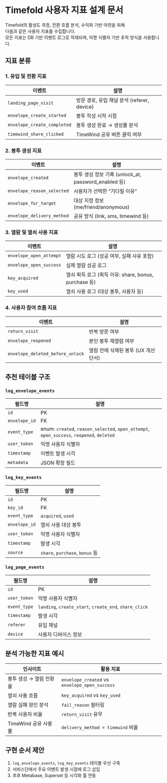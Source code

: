 # Timefold 사용자 지표 설계 문서

Timefold의 활성도 측정, 전환 흐름 분석, 수익화 기반 마련을 위해  
다음과 같은 사용자 지표를 수집합니다.  
모든 지표는 DB 기반 이벤트 로그로 적재되며, 익명 식별자 기반 추적 방식을 사용합니다.

## 지표 분류

### 1. 유입 및 전환 지표

| 이벤트 | 설명 |
|--------|------|
| `landing_page_visit` | 방문 경로, 유입 채널 분석 (referer, device) |
| `envelope_create_started` | 봉투 작성 시작 시점 |
| `envelope_create_completed` | 봉투 생성 완료 → 생성률 분석 |
| `timewind_share_clicked` | TimeWind 공유 버튼 클릭 여부 |

### 2. 봉투 생성 지표

| 이벤트 | 설명 |
|--------|------|
| `envelope_created` | 봉투 생성 정보 기록 (unlock_at, password_enabled 등) |
| `envelope_reason_selected` | 사용자가 선택한 “기다릴 이유” |
| `envelope_for_target` | 대상 지정 정보 (me/friend/anonymous) |
| `envelope_delivery_method` | 공유 방식 (link, sms, timewind 등) |

### 3. 열람 및 열쇠 사용 지표

| 이벤트 | 설명 |
|--------|------|
| `envelope_open_attempt` | 열람 시도 로그 (성공 여부, 실패 사유 포함) |
| `envelope_open_success` | 실제 열람 성공 로그 |
| `key_acquired` | 열쇠 획득 로그 (획득 이유: share, bonus, purchase 등) |
| `key_used` | 열쇠 사용 로그 (대상 봉투, 사용자 등) |

### 4. 사용자 참여 흐름 지표

| 이벤트 | 설명 |
|--------|------|
| `return_visit` | 반복 방문 여부 |
| `envelope_reopened` | 본인 봉투 재열람 여부 |
| `envelope_deleted_before_unlock` | 열람 전에 삭제된 봉투 (UX 개선 단서) |

## 추천 테이블 구조

### `log_envelope_events`

| 필드명 | 설명 |
|--------|------|
| `id` | PK |
| `envelope_id` | FK |
| `event_type` | enum: `created`, `reason_selected`, `open_attempt`, `open_success`, `reopened`, `deleted` |
| `user_token` | 익명 사용자 식별자 |
| `timestamp` | 이벤트 발생 시각 |
| `metadata` | JSON 확장 필드 |

### `log_key_events`

| 필드명 | 설명 |
|--------|------|
| `id` | PK |
| `key_id` | FK |
| `event_type` | `acquired`, `used` |
| `envelope_id` | 열쇠 사용 대상 봉투 |
| `user_token` | 익명 사용자 식별자 |
| `timestamp` | 발생 시각 |
| `source` | `share`, `purchase`, `bonus` 등 |

### `log_page_events`

| 필드명 | 설명 |
|--------|------|
| `id` | PK |
| `user_token` | 익명 사용자 식별자 |
| `event_type` | `landing`, `create_start`, `create_end`, `share_click` |
| `timestamp` | 발생 시각 |
| `referer` | 유입 채널 |
| `device` | 사용자 디바이스 정보 |

## 분석 가능한 지표 예시

| 인사이트 | 활용 지표 |
|----------|-----------|
| 봉투 생성 → 열람 전환율 | `envelope_created` vs `envelope_open_success` |
| 열쇠 사용 흐름 | `key_acquired` vs `key_used` |
| 열람 실패 원인 분석 | `fail_reason` 필터링 |
| 반복 사용자 비율 | `return_visit` 유무 |
| TimeWind 공유 사용률 | `delivery_method = timewind` 비율 |

## 구현 순서 제안

1. `log_envelope_events`, `log_key_events` 테이블 우선 구축  
2. 서비스단에서 주요 이벤트 발생 시점에 로그 삽입  
3. 추후 Metabase, Superset 등 시각화 툴 연동
